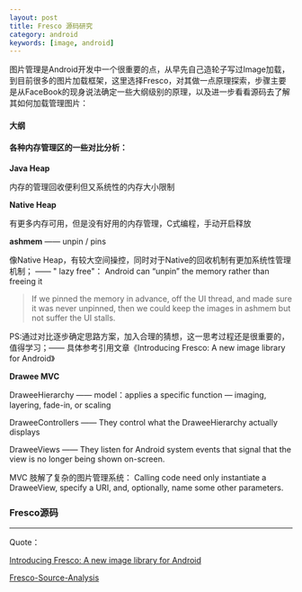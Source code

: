 ```yaml
---
layout: post
title: Fresco 源码研究
category: android
keywords: [image, android]
---
```


图片管理是Android开发中一个很重要的点，从早先自己造轮子写过Image加载，到目前很多的图片加载框架，这里选择Fresco，对其做一点原理探索，步骤主要是从FaceBook的现身说法确定一些大纲级别的原理，以及进一步看看源码去了解其如何加载管理图片：


#### 大纲

####  各种内存管理区的一些对比分析：

**Java Heap**

内存的管理回收便利但又系统性的内存大小限制

**Native Heap**

有更多内存可用，但是没有好用的内存管理，C式编程，手动开启释放

**ashmem**   —— unpin / pins    

像Native Heap，有较大空间操控，同时对于Native的回收机制有更加系统性管理机制； —— " lazy free"： Android can “unpin” the memory rather than freeing it


>   If we pinned the memory in advance, off the UI thread, and made sure it was never unpinned, then we could keep the images in ashmem but not suffer the UI stalls.

PS:通过对比逐步确定思路方案，加入合理的猜想，这一思考过程还是很重要的，值得学习；—— 具体参考引用文章《Introducing Fresco: A new image library for Android》

**Drawee MVC**

DraweeHierarchy —— model：applies a specific function — imaging, layering, fade-in, or scaling

DraweeControllers —— They control what the DraweeHierarchy actually displays

DraweeViews —— They listen for Android system events that signal that the view is no longer being shown on-screen.

MVC 肢解了复杂的图片管理系统： Calling code need only instantiate a DraweeView, specify a URI, and, optionally, name some other parameters.


###  Fresco源码



---

Quote：

[Introducing Fresco: A new image library for Android](https://code.facebook.com/posts/366199913563917/introducing-fresco-a-new-image-library-for-android/)

[Fresco-Source-Analysis](https://github.com/desmond1121/Fresco-Source-Analysis)
